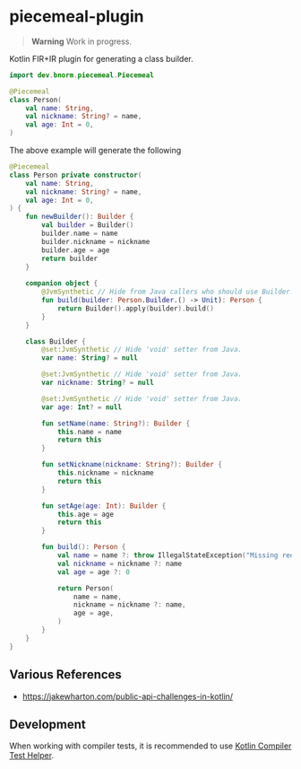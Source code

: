 # piecemeal-plugin

> **Warning**
> Work in progress.

Kotlin FIR+IR plugin for generating a class builder.

```kotlin
import dev.bnorm.piecemeal.Piecemeal

@Piecemeal
class Person(
    val name: String,
    val nickname: String? = name,
    val age: Int = 0,
)
```

The above example will generate the following

```kotlin
@Piecemeal
class Person private constructor(
    val name: String,
    val nickname: String? = name,
    val age: Int = 0,
) {
    fun newBuilder(): Builder {
        val builder = Builder()
        builder.name = name
        builder.nickname = nickname
        builder.age = age
        return builder
    }
    
    companion object {
        @JvmSynthetic // Hide from Java callers who should use Builder.
        fun build(builder: Person.Builder.() -> Unit): Person {
            return Builder().apply(builder).build()
        }
    }

    class Builder {
        @set:JvmSynthetic // Hide 'void' setter from Java.
        var name: String? = null

        @set:JvmSynthetic // Hide 'void' setter from Java.
        var nickname: String? = null

        @set:JvmSynthetic // Hide 'void' setter from Java.
        var age: Int? = null

        fun setName(name: String?): Builder {
            this.name = name
            return this
        }

        fun setNickname(nickname: String?): Builder {
            this.nickname = nickname
            return this
        }

        fun setAge(age: Int): Builder {
            this.age = age
            return this
        }

        fun build(): Person {
            val name = name ?: throw IllegalStateException("Missing required parameter 'name'.")
            val nickname = nickname ?: name
            val age = age ?: 0

            return Person(
                name = name,
                nickname = nickname ?: name,
                age = age,
            )
        }
    }
}
```

## Various References

- https://jakewharton.com/public-api-challenges-in-kotlin/

## Development

When working with compiler tests, 
it is recommended to use [Kotlin Compiler Test Helper](https://github.com/demiurg906/test-data-helper-plugin).
